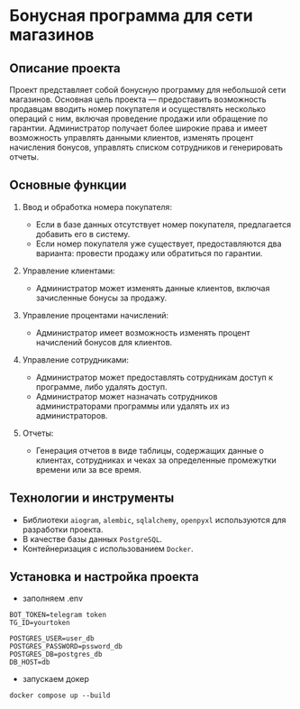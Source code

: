 # Бонусная программа для сети магазинов

## Описание проекта
Проект представляет собой бонусную программу для небольшой сети магазинов. Основная цель проекта — предоставить возможность продавцам вводить номер покупателя и осуществлять несколько операций с ним, включая проведение продажи или обращение по гарантии. Администратор получает более широкие права и имеет возможность управлять данными клиентов, изменять процент начисления бонусов, управлять списком сотрудников и генерировать отчеты.

## Основные функции
1. Ввод и обработка номера покупателя:
   - Если в базе данных отсутствует номер покупателя, предлагается добавить его в систему.
   - Если номер покупателя уже существует, предоставляются два варианта: провести продажу или обратиться по гарантии.

2. Управление клиентами:
   - Администратор может изменять данные клиентов, включая зачисленные бонусы за продажу.

3. Управление процентами начислений:
   - Администратор имеет возможность изменять процент начислений бонусов для клиентов.

4. Управление сотрудниками:
   - Администратор может предоставлять сотрудникам доступ к программе, либо удалять доступ.
   - Администратор может назначать сотрудников администраторами программы или удалять их из администраторов.

5. Отчеты:
   - Генерация отчетов в виде таблицы, содержащих данные о клиентах, сотрудниках и чеках за определенные промежутки времени или за все время.

## Технологии и инструменты
- Библиотеки `aiogram`, `alembic`, `sqlalchemy`, `openpyxl` используются для разработки проекта.
- В качестве базы данных `PostgreSQL`.
- Контейнеризация с использованием `Docker`.

## Установка и настройка проекта
- заполняем .env
```
BOT_TOKEN=telegram token
TG_ID=yourtoken

POSTGRES_USER=user_db
POSTGRES_PASSWORD=pssword_db
POSTGRES_DB=postgres_db
DB_HOST=db

```
- запускаем докер
```
docker compose up --build
```
